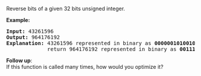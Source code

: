 <p>Reverse bits of a given 32 bits unsigned integer.</p>

<p><strong>Example:</strong></p>

<pre>
<strong>Input:</strong> 43261596
<strong>Output:</strong> 964176192
<strong>Explanation: </strong>43261596 represented in binary as <b>00000010100101000001111010011100</b>, 
&nbsp;            return 964176192 represented in binary as <b>00111001011110000010100101000000</b>.
</pre>

<p><b>Follow up</b>:<br />
If this function is called many times, how would you optimize it?</p>